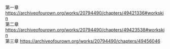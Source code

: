 第一章 https://archiveofourown.org/works/20794490/chapters/49421336#workskin                                     
第二章 https://archiveofourown.org/works/20794490/chapters/49423538#workskin                                                               
第三章 https://archiveofourown.org/works/20794490/chapters/49456046
